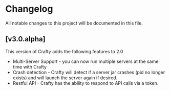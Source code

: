 # Changelog
All notable changes to this project will be documented in this file.

## [v3.0.alpha]
This version of Crafty adds the following features to 2.0

- Multi-Server Support - you can now run multiple servers at the same time with Crafty
- Crash detection - Crafty will detect if a server jar crashes (pid no longer exists) and will launch the server again if desired.
- Restful API - Crafty has the ability to respond to API calls via a token.
